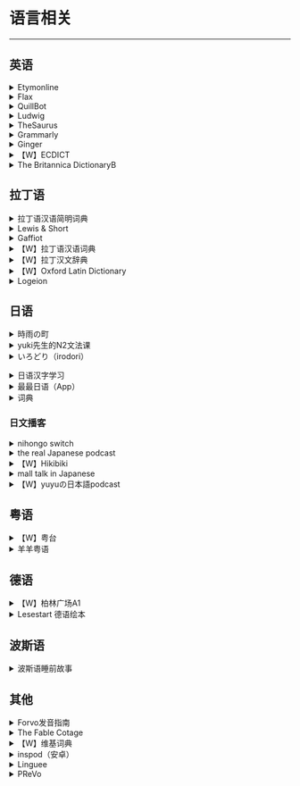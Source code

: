 # 语言相关

---

## 英语

<div class="grid">
    <div><details><summary>Etymonline</summary><p>一个可以查英语单词来源的网站<br/><a href="https://www.etymonline.com/" target="_blank" role="button" class="outline">访问网站</a></p></details></div>
    <div><details><summary>Flax</summary><p>一个可以查各种单词搭配的网站。<br/><a href="http://flax.nzdl.org/" target="_blank" role="button" class="outline">访问网站</a></p></details></div>
    <div><details><summary>QuillBot</summary><p>是一个paraphrase软件。把自己写的英语句子放进去，就会出來更好的版本，比如説词汇更加多样，结构更加清晰。如果自己不满意，还会提供近义词替换等其他操作。<br/><a href="https://quillbot.com/" target="_blank" role="button" class="outline">访问网站</a></p></details></div>
</div>
<div class="grid">
    <div><details><summary>Ludwig</summary><p>一个句子搜索引擎，它可以列出包含关键词的例句，通过为您提供从可靠来源获取的上下文示例，并且提供好多近义词，帮助您写出更好的英语。<br/><a href="https://ludwig.guru/" target="_blank" role="button" class="outline">访问网站</a></p></details></div>
    <div><details><summary>TheSaurus</summary><p>一个可以查询英语近义词和反义词的网站<br/><a href="https://thesaurus.plus/" target="_blank" role="button" class="outline">访问网站</a></p></details></div>
    <div><details><summary>Grammarly</summary><p>付费的英文语法纠正服务<br/><a href="https://www.grammarly.com/" target="_blank" role="button" class="outline">访问网站</a></p></details></div>
</div>
<div class="grid">
    <div><details><summary>Ginger</summary><p>算是Grammarly高级版的平替？<br/><a href="https://www.gingersoftware.com/" target="_blank" role="button" class="outline">访问网站</a></p></details></div>
    <div><details><summary>【W】ECDICT</summary><p>一份英文->中文字典的双解词典数据库，根据各类考试大纲和语料库词频收录数十万条各类单词的英文和中文释义，并按照各类考试大纲和词频进行标注。<br/><a href="https://github.com/skywind3000/ECDICT" target="_blank" role="button" class="outline">访问网站</a></p></details></div>
    <div><details><summary>The Britannica DictionaryB</summary><p>大英词典的官方网站<br/><a href="https://www.britannica.com/dictionary" target="_blank" role="button" class="outline">访问网站</a></p></details></div>
</div>

## 拉丁语

<div class="grid">
    <div><details><summary>拉丁语汉语简明词典</summary><p>由雷立柏编写的拉-中词典，是PDF格式的，需要下载使用<br/><a href="https://downloads.freemdict.com/uploads/Ludovicus/%E6%8B%89%E4%B8%81%E8%AF%AD-%E6%90%AC%E8%BF%90/%E9%9B%B7%E7%AB%8B%E6%9F%8F%E2%80%94%E7%AE%80%E6%98%8E%E6%8B%89%E4%B8%81%E8%AF%AD%E6%95%99%E7%A8%8B_.pdf" target="_blank" role="button" class="outline">下载文件</a></p></details></div>
    <div><details><summary>Lewis & Short</summary><p>一个拉-英的词典，有很多的数字化项目，但比较老了<br/><a href="https://alatius.com/ls/" target="_blank" role="button" class="outline">网站1</a><br/><a href="http://www.perseus.tufts.edu/hopper/text?doc=Perseus:text:1999.04.0059" target="_blank" role="button" class="outline">网站2</a><br/><a href="http://archimedes.fas.harvard.edu/pollux/" target="_blank" role="button" class="outline">网站3</a><br/><a href="http://latinlexicon.org/index.php" target="_blank" role="button" class="outline">网站4</a><br/><a href="http://logeion.uchicago.edu/index.html" target="_blank" role="button" class="outline">网站5</a><br/><a href="http://athirdway.com/glossa/" target="_blank" role="button" class="outline">网站6</a><br/><a href="http://philolog.us/" target="_blank" role="button" class="outline">网站7</a></p></details></div>
    <div><details><summary>Gaffiot</summary><p>一个拉-法在线词典<br/><a href="https://micmap.org/dicfro/introduction/gaffiot" target="_blank" role="button" class="outline">访问网站</a></p></details></div>
</div>
<div class="grid">
    <div><details><summary>【W】拉丁语汉语词典</summary><p>由谢大任编写的拉-中词典，质量堪忧，但可以参考使用，是PDF格式，需要下载使用<br/><a href="https://zh.b-ok.cc/book/3572273/87f34f" target="_blank" role="button" class="outline">下载文件</a></p></details></div>
    <div><details><summary>【W】拉丁汉文辞典</summary><p>由吴金瑞编写的拉-中词典，是PDF格式，需要下载使用<br/><a href="https://zh.b-ok.cc/book/3403668/fe2f03" target="_blank" role="button" class="outline">下载文件</a></p></details></div>
    <div><details><summary>【W】Oxford Latin Dictionary</summary><p>一个拉-英词典，PDF格式，需要下载使用<br/><a href="https://zh.b-ok.cc/book/3647306/d6b88d" target="_blank" role="button" class="outline">下载文件</a></p></details></div>
</div>
<div class="grid">
    <div><details><summary>Logeion</summary><p>一个在线的拉丁语、希腊语-英语的词典，由芝加哥大学开发，也有IOS版的软件<br/><a href="https://logeion.uchicago.edu/lexidium" target="_blank" role="button" class="outline">访问网站</a><br/><a href="https://apps.apple.com/us/app/logeion/id727860177" target="_blank" role="button" class="outline">APP STORE</a></p></details></div>
    <div> </div>
    <div> </div>
</div>

## 日语

<div class="grid">
    <div><details><summary>時雨の町</summary><p>一个保姆级的自学日语网站<br/><a href="https://www.sigure.tw/" target="_blank" role="button" class="outline">访问网站</a></p></details></div>
    <div><details><summary>yuki先生的N2文法课</summary><p>优点：<br/>1.老师是native speaker，口音很自然，听起来很舒服；<br/>2.全日语教学，看评论N3水平应该就可以听懂，我个人比起中文教学更偏向这种，包括用日语来解答文法，我觉得更能贴近本身的语义，也更有利于练习听力；<br/>3.课程内容很轻松，老师本人非常可爱，每讲解一个语法都会有一个幽默短句，上课会觉得蛮有意思，不会有任务感<br/>缺点：<br/>1.因为是单独的文法课，单词听力口语方面可能还需要自己另外补充；<br/>2.本身不是单独面向中文学生而是面向海外（主越南）的教程，所以有一些语法可能对中文掌握者来说很显而易见；<br/>3.视频的时间比较早了，可能跟现在的N2文法要求有一些出入<br/><a href="https://www.bilibili.com/video/BV1JX4y1g7Hw" target="_blank" role="button" class="outline">访问课程</a></p></details></div>
    <div><details><summary>いろどり（irodori）</summary><p>一套偏向日语口语应用的教材，对话有框架可以背！除了对话，还有各种实际生活在日本会用上的，比较教怎么读传单，通知，怎么看说明书，手把手教学习者怎么开始新生活。目前三册电子版官网全免费开放下载！（配套的听力可以在喜马拉雅找到）<br/>提供有在线课程，可以作为课后练习，也适合自学者。几乎覆盖了自学者面临的所有情况，还设置了模拟对话的板块。对发音有自信/不在意发音，且注重日语实用性，有打算在日本生活的入门/初级学习者完全可以用这个网站自学。<br/><a href="https://www.irodori.jpf.go.jp/index.html" target="_blank" role="button" class="outline">官方网站</a><br/><a href="https://www.irodori-online.jpf.go.jp/" target="_blank" role="button" class="outline">在线课程</a></p></details></p></details></div>
</div>
<div class="grid">
    <div><details><summary>日语汉字学习</summary><p>可以参照中文维基的《学年別漢字配当表》《日語常用漢字》<br/><a href="https://zh.m.wiktionary.org/wiki/Appendix:%E6%97%A5%E8%AA%9E%E5%B8%B8%E7%94%A8%E6%BC%A2%E5%AD%97" target="_blank" role="button" class="outline">日語常用漢字</a><br/><a href="https://zh.m.wiktionary.org/wiki/Appendix:%E6%95%99%E8%82%B2%E7%94%A8%E6%BC%A2%E5%AD%97" target="_blank" role="button" class="outline">学年別漢字配当表</a></p></details></div>
    <div><details><summary>最最日语（App）</summary><p>适合入门，聚合了很多种教材，五十音和标日初级上下的课都可以免费看（其他教材我没用不太清楚）。平时没有广告，课程促销的点掉就不会再出现了。<br/>课程讲解是单词+语法，闯关练习是单词+口语。总之跟着系统安排的每日任务做就行了，平均一天大约30分钟，也可以自己调整。<br/><a href="http://www.xuewujing.com/" target="_blank" role="button" class="outline">访问网站</a></p></details></div>
    <div><details><summary>词典</summary><p>推荐日语词典app：大辞林和中日日中辞典。<br/>两个都是权威词典的电子版。两个app可以合并到物书堂的app里，输入一次可以同时在多个app里查找。ui做的非常轻快，查词速度很快，还可以查例句。尤其是中日日中辞典，在不知道中文词用日语怎么表达的时候参考一下例句里的不同用法特别好用！<br/>缺点就是贵吧……而且还老出新版而不是更新旧版……不过我用了七年感觉也用回本了，而且新词完全可以谷歌，不用着急更新。</p></details></div>
</div>

### 日文播客

<div class="grid">
    <div><details><summary>nihongo switch</summary><p>收听非常方便，官网无需翻墙可以直接收听，也可下载用音乐软件收听，同时官网贴有transcript，也有上传youtube，自带日语字幕，b站有合集，可以自行选择适合的收听方式。内容会涉及一些日本文化相关或者一些比较地道的词汇用语，每周更新一集，目前集数已有110+，时长10-15左右，难度未标注。<br/>象友体验：我个人感觉N3-N1不等，通常culture类会难度高一些，vocabulary类会简单一些，我个人感觉随着集数增加有慢慢变短变简单的趋势。主播语速类似于N3听力，用语更偏向于书面语，跟普通对话的说话方式不同，会有一些长句，非常适合跟读和shadowing。但是我自己感觉语调和用词会ちょっと古い感じ ，想要练习日常对话可能不合适<br/><a href="https://nihongoswitch.com/" target="_blank" role="button" class="outline">访问网站</a></p></details></div>
    <div><details><summary>the real Japanese podcast</summary><p>Podcast/Spotify 可收听。youtube有上传视频，带有日语cc字幕，也有台湾听众做的中文字幕。内容会方面主要是会根据听众的request每集讲一个主题，包括文化，社会议题、アニメ等等，每周更新一集，目前集数已有140+，时长偏短，10-20min不等。<br/>象友体验：走在路上听也很方便。每集会标注难度，基本集中在N3-N2, 偶尔会有N1难度，不过不知道是不是我自己词汇量有偏重，我个人听起来感觉标注的难度不是很准。语速是日常会话语速，短句和口癖偏多，不适合跟读，但很适合练听力，说话的腔调和方式也更年轻オシャレ一些<br/><a href="https://nihongoswitch.com/" target="_blank" role="button" class="outline">访问网站</a></p></details></div>
    <div><details><summary>【W】Hikibiki</summary><p>严格来说不算podcast，这是一档已经停播的ラジオ番組，13年开始更新，19年停更，是迫田大地（designer）和木村はるか（声優）共同主持的一档谈论「ひいきにしているもの」的广播节目，共有297集，有听众上传了合集。 时长都在1h左右，难度N1+。<br/>象友体验：因为本身就不是面向日语学习者的播客，所以难度比较高，基本是native的水准，也没有transcript，适合听力已经比较好的学习者<br/><a href="https://archive.org/details/hikibiki_podcast/" target="_blank" role="button" class="outline">访问网站</a></p></details></div>
</div>
<div class="grid">
    <div><details><summary>mall talk in Japanese</summary><p>Podcast / Spotify 可收听，主播是两个女生，从19年开始更新，目前集数已有80+，记录了她们从在伦敦交流到回到日本工作的生活变化，两个妹妹都特别可爱，听他们聊自己的近况还有平常生活的见闻像是朋友陪伴在身边一样。时长在30分钟左右，难度在N2-N1，日常会话语速，blog贴有每集单词表，生词多的话可以对照收听。不过更新不规律。<br/><a href="https://smalltalkinjapanese.hatenablog.com/" target="_blank" role="button" class="outline">访问网站</a></p></details></div>
    <div><details><summary>【W】yuyuの日本語podcast</summary><p>Podcast/Spotify 可收听，没有transcript。youtube有上传视频，并配有日语字幕，但是上传会比音源那边晚一段时间。每周更新一集，目前集数已有120+，内容包括他自己的生活和感悟还有一些日本文化相关，近期开了日本史的新系列。时长在20分钟左右，难度我个人感觉在N2-N1左右，日常会话语速，用语的正式程度介于上面两档节目之间，个人感觉不太适合跟读。<br/><a href="https://www.youtube.com/channel/UC8dWfySP_cKDMFj6aFfQbFA" target="_blank" role="button" class="outline">访问网站</a></p></details></div>
    <div> </div>
</div>

## 粤语

<div class="grid">
    <div><details><summary>【W】粤台</summary><p>一个不错的学习粤语词汇的账号，每个词都有发音和例句，而且排版很美观。<br/><a href="https://www.instagram.com/jyuttoi_cantonese/" target="_blank" role="button" class="outline">访问网站（IG）</a><br/><a href="https://www.youtube.com/JyutToi" target="_blank" role="button" class="outline">访问网站（YouTube）</a></p></details></div>
    <div><details><summary>羊羊粤语</summary><p>一个粤语词典网站，有比较详细的粤语读音和组词距离，也有长文注音、粤语翻译等功能，也能在不同的拼音规则下搜索结果（但有些注音和汉典的不一样，可以综合来参考看）<br/><a href="https://shyyp.net/" target="_blank" role="button" class="outline">访问网站</a></p></details></div>
    <div> </div>
</div>

## 德语

<div class="grid">
    <div><details><summary>【W】柏林广场A1</summary><p>大佬上传到YouTube的德语课程<br/><a href="https://www.youtube.com/watch?v=2IHVwey8FV0" target="_blank" role="button" class="outline">访问网站</a></p></details></div>
    <div><details><summary>Lesestart 德语绘本</summary><p>适合1-3岁孩子看的德语绘本，可以拿来当阅读材料<br/><a href="https://www.einfachvorlesen.de/lesestart" target="_blank" role="button" class="outline">访问网站</a></p></details></div>
    <div> </div>
</div>

## 波斯语

<div class="grid">
    <div><details><summary>波斯语睡前故事</summary><p>一个用波斯语讲睡前故事的播客<br/><a href="https://podcasts.apple.com/us/podcast/persian-night-story/id1338732915" target="_blank" role="button" class="outline">访问网站</a></p></details></div>
    <div> </div>
    <div> </div>
</div>

## 其他

<div class="grid">
    <div><details><summary>Forvo发音指南</summary><p>一个提供各种语言发音的网站，由用户提供读音，还有一些方言收录。<br/><a href="https://zh.forvo.com/languages/" target="_blank" role="button" class="outline">访问网站</a></p></details></div>
    <div><details><summary>The Fable Cotage</summary><p>一个双语绘本网站，支持英法意西德语，可以作为初学者的阅读材料。<br/><a href="https://www.thefablecottage.com/" target="_blank" role="button" class="outline">访问网站</a></p></details></div>
    <div><details><summary>【W】维基词典</summary><p>一个由志愿者编纂的多语言词典计划，它旨在囊括各种语言词汇的语源、读音和解释。<br/><a href="https://zh.wiktionary.org/" target="_blank" role="button" class="outline">访问网站</a></p></details></div>
</div>
<div class="grid">
    <div><details><summary>inspod（安卓）</summary><p>兼容podcasts和YouTube，打关键帧+自动出字幕+做笔记，内置检索你想要的频道<br/><a href="https://www.inspod.io/zh-cn" target="_blank" role="button" class="outline">访问网站</a></p></details></div>
    <div><details><summary>Linguee</summary><p>一个词典，可以提供很多例句<br/><a href="https://www.linguee.com/" target="_blank" role="button" class="outline">访问网站</a></p></details></div>
    <div><details><summary>PReVo</summary><p>一个开源的世（世界语）-世（世界语）词典，是安卓软件<br/><a href="https://www.busydoingnothing.co.uk/prevo/" target="_blank" role="button" class="outline">访问网站</a><br/><a href="https://github.com/bpeel/prevo" target="_blank" role="button" class="outline">查看源码</a></p></details></div>
</div>